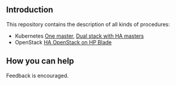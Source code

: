 Introduction
------------

This repository contains the description of all kinds of procedures:

- Kubernetes [One master](kubernetes/one_master/README.md), [Dual stack with HA masters](kubernetes/dual_stack_ha_masters/README.md)
- OpenStack [HA OpenStack on HP Blade](openstack/ha/README.md)

How you can help
----------------

Feedback is encouraged.
